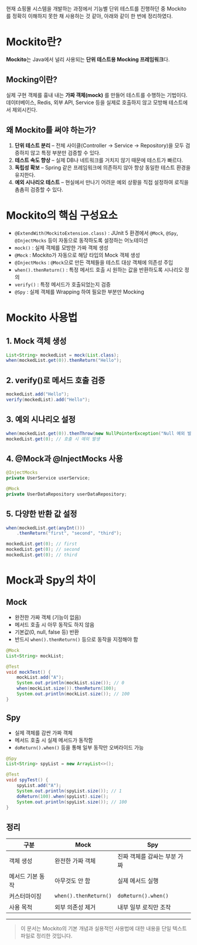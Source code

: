 
현재 쇼핑몰 시스템을 개발하는 과정에서 기능별 단위 테스트를 진행하던 중 Mockito를 정확히 이해하지 못한 채 사용하는 것 같아, 아래와 같이 한 번에 정리하였다.

# Mockito란?
**Mockito**는 Java에서 널리 사용되는 **단위 테스트용 Mocking 프레임워크**다.

## Mocking이란?
실제 구현 객체를 흉내 내는 **가짜 객체(mock)** 를 만들어 테스트를 수행하는 기법이다.  
데이터베이스, Redis, 외부 API, Service 등을 실제로 호출하지 않고 모방해 테스트에서 제외시킨다.

## 왜 Mockito를 써야 하는가?
1. **단위 테스트 분리** – 전체 사이클(Controller → Service → Repository)을 모두 검증하지 않고 특정 부분만 검증할 수 있다.  
2. **테스트 속도 향상** – 실제 DB나 네트워크를 거치지 않기 때문에 테스트가 빠르다.  
3. **독립성 확보** – Spring 같은 프레임워크에 의존하지 않아 항상 동일한 테스트 환경을 유지한다.  
4. **예외 시나리오 테스트** – 현실에서 만나기 어려운 예외 상황을 직접 설정하여 로직을 촘촘히 검증할 수 있다.

# Mockito의 핵심 구성요소
- `@ExtendWith(MockitoExtension.class)` : JUnit 5 환경에서 `@Mock`, `@Spy`, `@InjectMocks` 등이 자동으로 동작하도록 설정하는 어노테이션
- `mock()` : 실제 객체를 모방한 가짜 객체 생성
- `@Mock` : Mockito가 자동으로 해당 타입의 Mock 객체 생성
- `@InjectMocks` : `@Mock`으로 만든 객체들을 테스트 대상 객체에 의존성 주입
- `when().thenReturn()` : 특정 메서드 호출 시 원하는 값을 반환하도록 시나리오 정의
- `verify()` : 특정 메서드가 호출되었는지 검증
- `@Spy` : 실제 객체를 Wrapping 하여 필요한 부분만 Mocking

# Mockito 사용법

## 1. Mock 객체 생성
```java
List<String> mockedList = mock(List.class);
when(mockedList.get(0)).thenReturn("Hello");
```

## 2. verify()로 메서드 호출 검증
```java
mockedList.add("Hello");
verify(mockedList).add("Hello");
```

## 3. 예외 시나리오 설정
```java
when(mockedList.get(0)).thenThrow(new NullPointerException("Null 예외 발생"));
mockedList.get(0); // 호출 시 예외 발생
```

## 4. @Mock과 @InjectMocks 사용
```java
@InjectMocks
private UserService userService;

@Mock
private UserDataRepository userDataRepository;
```

## 5. 다양한 반환 값 설정
```java
when(mockedList.get(anyInt()))
    .thenReturn("first", "second", "third");

mockedList.get(0); // first
mockedList.get(0); // second
mockedList.get(0); // third
```

# Mock과 Spy의 차이

## Mock
- 완전한 가짜 객체 (기능이 없음)
- 메서드 호출 시 아무 동작도 하지 않음
- 기본값(0, null, false 등) 반환
- 반드시 `when().thenReturn()` 등으로 동작을 지정해야 함

```java
@Mock
List<String> mockList;

@Test
void mockTest() {
    mockList.add("A");
    System.out.println(mockList.size()); // 0
    when(mockList.size()).thenReturn(100);
    System.out.println(mockList.size()); // 100
}
```

## Spy
- 실제 객체를 감싼 가짜 객체
- 메서드 호출 시 실제 메서드가 동작함
- `doReturn().when()` 등을 통해 일부 동작만 오버라이드 가능

```java
@Spy
List<String> spyList = new ArrayList<>();

@Test
void spyTest() {
    spyList.add("A");
    System.out.println(spyList.size()); // 1
    doReturn(100).when(spyList).size();
    System.out.println(spyList.size()); // 100
}
```

## 정리

| 구분 | Mock | Spy |
|------|------|-----|
| 객체 생성 | 완전한 가짜 객체 | 진짜 객체를 감싸는 부분 가짜 |
| 메서드 기본 동작 | 아무것도 안 함 | 실제 메서드 실행 |
| 커스터마이징 | `when().thenReturn()` | `doReturn().when()` |
| 사용 목적 | 외부 의존성 제거 | 내부 일부 로직만 조작 |

---

> 이 문서는 Mockito의 기본 개념과 실용적인 사용법에 대한 내용을 단일 텍스트 파일로 정리한 것입니다.
